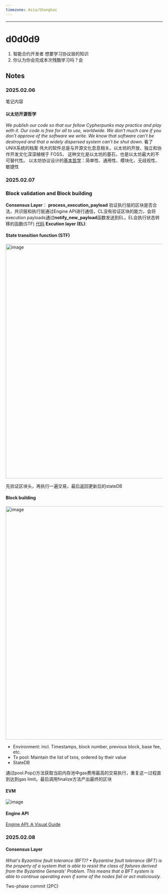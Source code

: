 ```yaml
---
timezone: Asia/Shanghai
---
```




---

# d0d0d9

1. 智能合约开发者 想要学习协议层的知识
2. 你认为你会完成本次残酷学习吗？会

## Notes

<!-- Content_START -->

### 2025.02.06

笔记内容

#### 以太坊开源哲学
*We publish our code so that our fellow Cypherpunks may practice and play with it. Our code is free for all to use, worldwide. We don’t much care if you don’t approve of the software we write. We know that software can’t be destroyed and that a widely dispersed system can’t be shut down.*
看了UNIX系统的档案 伟大的软件总是与开源文化息息相关。以太坊的开放、独立和协作开发文化深深植根于 FOSS， 这种文化是以太坊的基石，也是以太坊最大的不可替代性。
以太坊协议设计的[基本哲学](https://web.archive.org/web/20220815014507mp_/https://ethereumbuilders.gitbooks.io/guide/content/en/design_philosophy.html)：简单性、通用性、模块化、无歧视性、敏捷性


### 2025.02.07
### Block validation and Block building

**Consensus Layer**： **process_execution_payload** 验证执行层的区块是否合法，共识层和执行层通过Engine API进行通信，CL没有验证区块的能力，会将execution payloads通过**notify_new_payload**函数发送到EL，EL会执行状态转移的函数(STF) 
[代码](https://github.com/ethereum/consensus-specs/blob/dev/specs/deneb/beacon-chain.md#modified-process_execution_payload)
**Excution layer (EL)**:
#### State transition function (STF)
<img width="752" alt="image" src="https://github.com/user-attachments/assets/418abd09-5760-45f7-a15e-207b4ad261f7" />

先验证区块头，再执行一遍交易，最后返回更新后的stateDB

#### Block building
<img width="748" alt="image" src="https://github.com/user-attachments/assets/7e379d98-c0c8-40a9-bc75-31cc4e9e44f5" />
 
  - Environment: incl. Timestamps, block number, previous block, base fee, etc. 
  - Tx pool: Maintain the list of txns, ordered by their value
  - StateDB

通过pool.Pop()方法获取当前内存池中gas费用最高的交易执行，重复这一过程直到达到gas limit。最后调用finalize方法产出最终的区块

#### EVM
![image](https://github.com/user-attachments/assets/bf03f588-1792-4458-88cd-468d87ef65bb)


#### Engine API
[Engine API: A Visual Guide
](https://hackmd.io/@danielrachi/engine_api)

### 2025.02.08

#### Consensus Layer

_What's Byzantine fault tolerance (BFT)?
• Byzantine fault tolerance (BFT) is the property of a system that is able to resist the class of
failures derived from the Byzantine Generals' Problem. This means that a BFT system is able
to continue operating even if some of the nodes fail or act maliciously._

Two-phase commit (2PC)


<!-- Content_END -->
